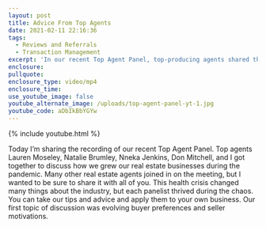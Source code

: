 ```yaml
---
layout: post
title: Advice From Top Agents
date: 2021-02-11 22:16:36
tags:
  - Reviews and Referrals
  - Transaction Management
excerpt: 'In our recent Top Agent Panel, top-producing agents shared their.'
enclosure:
pullquote:
enclosure_type: video/mp4
enclosure_time:
use_youtube_image: false
youtube_alternate_image: /uploads/top-agent-panel-yt-1.jpg
youtube_code: aDbIkBbYGYw
---
```


{% include youtube.html %}

Today I’m sharing the recording of our recent Top Agent Panel. Top agents Lauren Moseley, Natalie Brumley, Nneka Jenkins, Don Mitchell, and I got together to discuss how we grew our real estate businesses during the pandemic. Many other real estate agents joined in on the meeting, but I wanted to be sure to share it with all of you. This health crisis changed many things about the industry, but each panelist thrived during the chaos. You can take our tips and advice and apply them to your own business. Our first topic of discussion was evolving buyer preferences and seller motivations.
